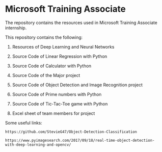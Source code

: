 # Microsoft Training Associate

The repository contains the resources used in Microsoft Training Associate internship.

This repository contains the following:

1. Resources of Deep Learning and Neural Networks

2. Source Code of Linear Regression with Python

3. Source Code of Calculator with Python

4. Source Code of the Major project

5. Source Code of Object Detection and Image Recognition project

6. Source Code of Prime numbers with Python

7. Source Code of Tic-Tac-Toe game with Python

8. Excel sheet of team members for project

Some useful links:

    https://github.com/StevieG47/Object-Detection-Classification

    https://www.pyimagesearch.com/2017/09/18/real-time-object-detection-with-deep-learning-and-opencv/